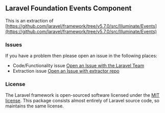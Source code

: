 ## Laravel Foundation Events Component

This is an extraction of [https://github.com/laravel/framework/tree/v5.7.0/src/Illuminate/Events](https://github.com/laravel/framework/tree/v5.7.0/src/Illuminate/Events)


### Issues

If you have a problem then please open an issue in the following places:

* Code/Functionality issue [Open an Issue with the Laravel Team](https://github.com/laravel/framework/issues/new/choose)
* Extraction issue [Open an Issue with extractor repo](https://github.com/laravel-foundation/readme/issues/new)


### License

The Laravel framework is open-sourced software licensed under the [MIT license](http://opensource.org/licenses/MIT). This package consists almost entirely of Laravel source code, so maintains the same license.
